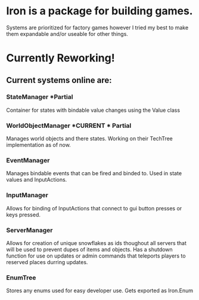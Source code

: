 # Iron is a package for building games.
Systems are prioritized for factory games however I tried my best to make them expandable and/or useable for other things.

# Currently Reworking!

## Current systems online are:
### StateManager *Partial
Container for states with bindable value changes using the Value class
### WorldObjectManager *CURRENT * Partial
Manages world objects and there states.
Working on their TechTree implementation as of now.
### EventManager
Manages bindable events that can be fired and binded to.  Used in state values and InputActions.
### InputManager
Allows for binding of InputActions that connect to gui button presses or keys pressed.
### ServerManager
Allows for creation of unique snowflakes as ids thoughout all servers that will be used to prevent dupes of items and objects.
Has a shutdown function for use on updates or admin commands that teleports players to reserved places durring updates.
### EnumTree
Stores any enums used for easy developer use. Gets exported as Iron.Enum
